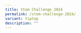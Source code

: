 ```yaml
---
title: Stem Challenge 2024
permalink: /stem-challenge-2024/
variant: tiptap
description: ""
---
```

